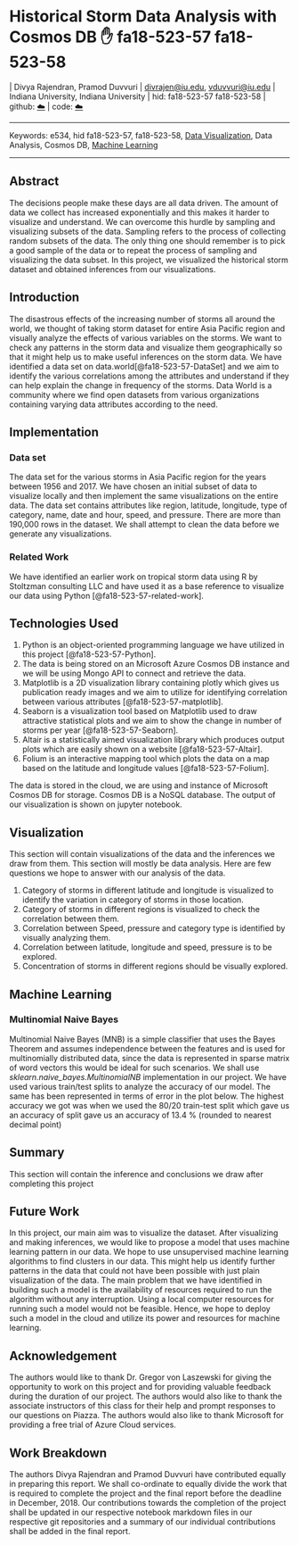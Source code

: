 # Historical Storm Data Analysis with Cosmos DB :hand: fa18-523-57 fa18-523-58


| Divya Rajendran, Pramod Duvvuri
| divrajen@iu.edu, vduvvuri@iu.edu
| Indiana University, Indiana University
| hid: fa18-523-57 fa18-523-58
| github: [:cloud:](https://github.com/cloudmesh-community/fa18-523-57/blob/master/project-report/report.md)
| code: [:cloud:](https://github.com/cloudmesh-community/fa18-523-57/tree/master/project-code)

---

Keywords: e534, hid fa18-523-57, fa18-523-58, [Data Visualization](#Visualization), Data Analysis, Cosmos DB, [Machine Learning](#Machine-Learning)

---

## Abstract

The decisions people make these days are all data driven. The amount of data we collect has increased exponentially and this makes it harder to visualize and understand. We can overcome this hurdle by sampling and visualizing subsets of the data. Sampling refers to the process of collecting random subsets of the data. The only thing one should remember is to pick a good sample of the data or to repeat the process of sampling and visualizing the data subset. In this project, we visualized the historical storm dataset and obtained inferences from our visualizations.

## Introduction

The disastrous effects of the increasing number of storms all around the world, we thought of taking storm dataset for entire Asia Pacific region and visually analyze the effects of various variables on the storms. We want to check any patterns in the storm data and visualize them geographically so that it might help us to make useful inferences on the storm data. We have identified a data set on data.world[@fa18-523-57-DataSet] and we aim to identify the various correlations among the attributes and understand if they can help explain the change in frequency of the storms. Data World is a community where we find open datasets from various organizations containing varying data attributes according to the need. 


## Implementation

### Data set

The data set for the various storms in Asia Pacific region for the years between 1956 and 2017. We have chosen an initial subset of data to visualize locally and then implement the same visualizations on the entire data. The data set contains attributes like region, latitude, longitude, type of category, name, date and hour, speed, and pressure. There are more than 190,000 rows in the dataset. We shall attempt to clean the data before we generate any visualizations.

### Related Work

We have identified an earlier work on tropical storm data using R by Stoltzman consulting LLC and have used it as a base reference to visualize our data using Python [@fa18-523-57-related-work].

## Technologies Used

1. Python is an object-oriented programming language we have utilized in this project [@fa18-523-57-Python].
2. The data is being stored on an Microsoft Azure Cosmos DB instance and we will be using Mongo API to connect and retrieve the data.
3. Matplotlib is a 2D visualization library containing plotly which gives us publication ready images and we aim to utilize for identifying correlation between various attributes [@fa18-523-57-matplotlib].
4. Seaborn is a visualization tool based on Matplotlib used to draw attractive statistical plots and we aim to show the change in number of storms per year [@fa18-523-57-Seaborn].
5. Altair is a statistically aimed visualization library which produces output plots which are easily shown on a website [@fa18-523-57-Altair].
6. Folium is an interactive mapping tool which plots the data on a map based on the latitude and longitude values [@fa18-523-57-Folium].

The data is stored in the cloud, we are using and instance of Microsoft Cosmos DB for storage. Cosmos DB is a NoSQL database. The output of our visualization is shown on jupyter notebook.

## Visualization

This section will contain visualizations of the data and the inferences we draw from them. This section will mostly be data analysis. Here are few questions we hope to answer with our analysis of the data.

1. Category of storms in different latitude and longitude is visualized to identify the variation in category of storms in those location.
2. Category of storms in different regions is visualized to check the correlation between them.
3. Correlation between Speed, pressure and category type is identified by visually analyzing them.
4. Correlation between latitude, longitude and speed, pressure is to be explored.
5. Concentration of storms in different regions should be visually explored.

## Machine Learning

### Multinomial Naive Bayes

Multinomial Naive Bayes (MNB) is a simple classifier that uses the Bayes Theorem and assumes independence between the features and is used for multinomially distributed data, since the data is represented in sparse matrix of word vectors this would be ideal for such scenarios. We shall use *sklearn.naive_bayes.MultinomialNB* implementation in our project. We have used various train/test splits to analyze the accuracy of our model. The same has been represented in terms of error in the plot below. The highest accuracy we got was when we used the 80/20 train-test split which gave us an accuracy of split gave us an accuracy of 13.4 % (rounded to nearest decimal point)

## Summary

This section will contain the inference and conclusions we draw after completing this project

## Future Work

In this project, our main aim was to visualize the dataset. After visualizing and making inferences, we would like to propose a model that uses machine learning pattern in our data. We hope to use unsupervised machine learning algorithms to find clusters in our data. This might help us identify further patterns in the data that could not have been possible with just plain visualization of the data. The main problem that we have identified in building such a model is the availability of resources required to run the algorithm without any interruption. Using a local computer resources for running such a model would not be feasible. Hence, we hope to deploy such a model in the cloud and utilize its power and resources for machine learning.

## Acknowledgement

The authors would like to thank Dr. Gregor von Laszewski for giving the opportunity to work on this project and for providing valuable feedback during the duration of our project. The authors would also like to thank the associate instructors of this class for their help and prompt responses to our questions on Piazza. The authors would also like to thank Microsoft for providing a free trial of Azure Cloud services.

## Work Breakdown

The authors Divya Rajendran and Pramod Duvvuri have contributed equally in preparing this report. We shall co-ordinate to equally divide the work that is required to complete the project and the final report before the deadline in December, 2018. Our contributions towards the completion of the project shall be updated in our respective notebook markdown files in our respective git repositories and a summary of our individual contributions shall be added in the final report.
